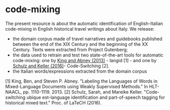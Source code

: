 # code-mixing
The present resource is about the automatic identification of English-Italian code-mixing in English historical travel writings about Italy. We release:
* the domain corpus made of travel narratives and guidebooks published between the end of the XIX Century and the beginning of the XX Century. Texts were extracted from Project Gutenberg;
* the data used to retrain and test two state-of-the-art tools for automatic code-mixing: one by [King and Abney (2013)](http://www-personal.umich.edu/~benking/resources/langid_release.tar.gz) - langid [1] - and one by [Schulz and Keller (2016)](https://github.com/sarschu/CodeSwitching)- Code-Switching [2]. 
* the Italian words/expressions extracted from the domain corpus

[1] King, Ben, and Steven P. Abney. "Labeling the Languages of Words in Mixed-Language Documents using Weakly Supervised Methods." In HLT-NAACL, pp. 1110-1119. 2013.
[2] Schulz, Sarah, and Mareike Keller. "Code-switching ubique est-language identification and part-of-speech tagging for historical mixed text." Proc. of LaTeCH (2016).